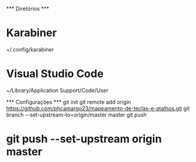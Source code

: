 *** Diretórios ***
# Karabiner
~/.config/karabiner
# Visual Studio Code
~/Library/Application Support/Code/User

*** Configurações ***
git init
git remote add origin https://github.com/phcamargo23/mapeamento-de-teclas-e-atalhos.git
git branch --set-upstream-to=origin/master master
git push
# git push --set-upstream origin master